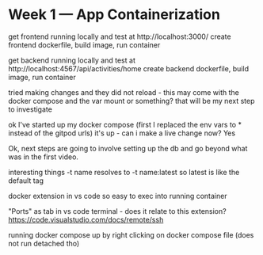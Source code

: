 # Week 1 — App Containerization

get frontend running locally and test at http://localhost:3000/
create frontend dockerfile, build image, run container

get backend running locally and test at http://localhost:4567/api/activities/home
create backend dockerfile, build image, run container

tried making changes and they did not reload - this may come with the docker compose
and the var mount or something? that will be my next step to investigate

ok I've started up my docker compose
(first I replaced the env vars to \* instead of the gitpod urls)
it's up - can i make a live change now?
Yes

Ok, next steps are going to involve setting up the db and go beyond what was in the first video.

interesting things
-t name
resolves to -t name:latest
so latest is like the default tag

docker extension in vs code
so easy to exec into running container

"Ports" as tab in vs code terminal - does it relate to this extension?
https://code.visualstudio.com/docs/remote/ssh

running docker compose up by right clicking on docker compose file (does not run detached tho)
